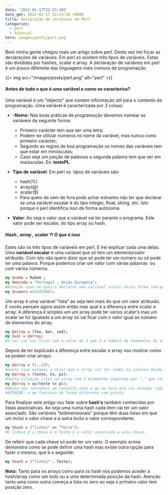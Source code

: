 ```yaml
---
date: '2012-01-17T22:23:30Z'
date_gmt: 2012-01-17 22:23:30 +0000
title: Declaração de variáveis em Perl
categories:
  - perl
  - tutorial
hero: images/posts/perl.png
---
```


Bem minha gente chegou mais um artigo sobre perl. Desta vez irei focar as declarações de variáveis.
Em perl só existem três tipos de variáveis. Estas são divididas por hashes, scalar e array. A declaração de variáveis
em perl é um pouco diferente das linguagens mais comuns de programação.

{{< img src="/images/posts/perl.png" alt="perl" >}}

#### Antes de tudo o que é uma variável e como se caracteriza? ####

Uma variável é um "objecto" que contem informação útil para o contexto de programação.
Uma variável é caracterizada por 3 coisas:

* **-Nome:** Nas boas práticas de programação devemos nomear as variáveis da seguinte forma:

  * Primeiro carácter tem que ser uma letra;
  * Podem-se utilizar números no nome da variável, mas nunca como primeiro carácter;
  * Segundo as regras de boa programação os nomes das variáveis tem que estar em minúsculas;
  * Caso seja um junção de palavras a segunda palavra tem que ser em maiúsculas. Ex: **testePL**.

* **Tipo de variável**: Em perl os  tipos de variáveis são:

  * hash(%)
  * array(@)
  * scalar($)
  * Para quem de vem de fora pode achar estranho não ter que declarar se uma variável escalar é do tipo integer, float,
    string, etc. Isto porque o perl identifica isso de forma autónoma.

* **Valor**: Ao seja o valor que a variável vai ter perante o programa. Este valor pode ser escalar, do tipo array ou hash.

##### Hash , array , scalar ?! O que é isso #####

Estes são os três tipos de variáveis em perl. E irei explicar cada uma delas.
Uma **variável escalar** é uma variável que só tem um elemento/valor atribuído. Com isto não quero dizer que só pode ter
um número ou só pode ter uma palavra. Porque podemos criar um valor com várias palavras  ou com vários números.

```perl
my $nome = Rubem ;
my $morada = "Portugal , União Europeia";
#Atenção caso se queira declarar uma variável scalar desta forma tem que se usar os " " ou '  '
my $numero =123455667;
```

Um array é uma variável "lista" ao seja tem mais do que um valor atribuido. E vocês pensam agora assim então mas qual
é a diferença entre scalar e array. A diferença é simples um um array pode ter vários scalar's mas um scalar se for
igualado a um array só vai ficar com o valor igual ao número de elementos do array.

```perl
my @array = (foo, bar, zed);
my $val = @array;
#a var val vai ficar com o valor de 3 que é o número de elementos do array
```

Depois de ter explicado a diferença entre escalar e array vou mostrar como se podem criar arrays:

```perl
my @array = (1..10);
#neste caso estamos a dizer que o array vai ter todos os valores desde o 1 até ao 10
my @array = (teste, tx, px);
#nesta situação criei um array com 3 elementos separado por "," que indicam que é outro elemento
my @array = qw(teste tx pc);
#desta vez introduzi um conceito novo o qw ao seja ele vai assumir cada palavra como um elemento novo.
#ATENÇÃO: o qw funciona de forma diferente com prints
```

Para finalizar este artigo vou falar sobre **hash's** também conhecidas por listas associativas. Ao seja uma numa hash
cada item vai ter um valor associado. São variáveis "bidimensionais" porque têm duas listas em que um inclui o valor chave
e a outra inclui o valor correspondente.

```perl
my %hash = ("linha1" => "Teste");
#o linha1 é a chave e o Teste é o valor associado a essa chave.
```

De referir que cada chave só pode ter um valor. O exemplo acima demonstra como se pode definir uma hash mas existe outra
opção para fazer o mesmo, que é o seguinte:

```perl
my %hash = ("linha1" , Teste);
```

**Nota:** Tanto para os arrays como para os hash nós podemos aceder a hash/array como um todo ou a uma determinada
posição da hash. Atenção tanto uma como outra começa a lista no zero ao seja o primeiro valor tem posição zero.
